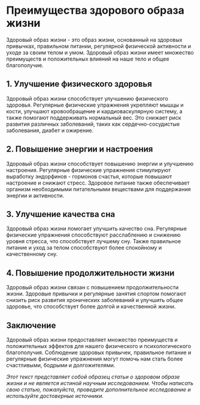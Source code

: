 # Преимущества здорового образа жизни

Здоровый образ жизни - это образ жизни, основанный на здоровых привычках, правильном питании, регулярной физической активности и уходе за своим телом и умом. Здоровый образ жизни имеет множество преимуществ и положительных влияний на наше тело и общее благополучие.

## 1. Улучшение физического здоровья

Здоровый образ жизни способствует улучшению физического здоровья. Регулярные физические упражнения укрепляют мышцы и кости, улучшают кровообращение и кардиоваскулярную систему, а также помогают поддерживать нормальный вес. Это снижает риск развития различных заболеваний, таких как сердечно-сосудистые заболевания, диабет и ожирение.

## 2. Повышение энергии и настроения

Здоровый образ жизни способствует повышению энергии и улучшению настроения. Регулярные физические упражнения стимулируют выработку эндорфинов - гормонов счастья, которые повышают настроение и снижают стресс. Здоровое питание также обеспечивает организм необходимыми питательными веществами для поддержания энергии и активности.

## 3. Улучшение качества сна

Здоровый образ жизни помогает улучшить качество сна. Регулярные физические упражнения способствуют расслаблению и снижению уровня стресса, что способствует лучшему сну. Также правильное питание и уход за телом способствуют более спокойному и качественному сну.

## 4. Повышение продолжительности жизни

Здоровый образ жизни связан с повышением продолжительности жизни. Здоровые привычки и регулярные занятия спортом помогают снизить риск развития хронических заболеваний и улучшить общее здоровье, что способствует более долгой и качественной жизни.

## Заключение

Здоровый образ жизни предоставляет множество преимуществ и положительных эффектов для нашего физического и психологического благополучия. Соблюдение здоровых привычек, правильное питание и регулярные физические упражнения могут помочь нам стать более счастливыми, бодрыми и долгожителями.

*Этот текст представляет собой образец статьи о здоровом образе жизни и не является истиной научным исследованием. Чтобы написать свою статью, пожалуйста, проведите дополнительное исследование и используйте достоверные источники.*
